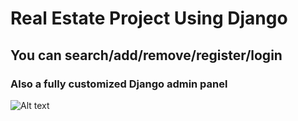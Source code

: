 # Real Estate Project Using Django

## You can search/add/remove/register/login

### Also a fully customized Django admin panel

![Alt text](https://github.com/nikkhil0018/RealEstate-Django-Python/blob/master/ScreenshotHome.png 'Optional title')
